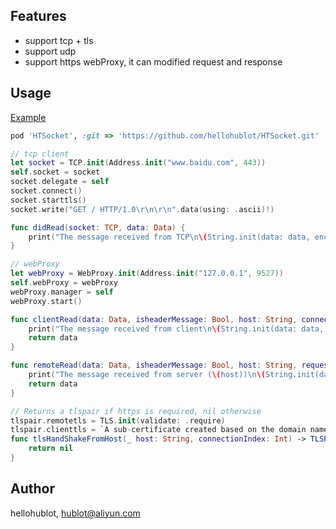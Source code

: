 ## Features

- support tcp + tls
- support udp
- support https webProxy, it can modified request and response

## Usage

[Example](./Example/HTSocketExample/ViewController.swift)

```ruby
pod 'HTSocket', :git => 'https://github.com/hellohublot/HTSocket.git'
```
```swift
// tcp client
let socket = TCP.init(Address.init("www.baidu.com", 443))
self.socket = socket
socket.delegate = self
socket.connect()
socket.starttls()
socket.write("GET / HTTP/1.0\r\n\r\n".data(using: .ascii)!)

func didRead(socket: TCP, data: Data) {
    print("The message received from TCP\n\(String.init(data: data, encoding: .ascii) ?? "")")
}
```

```swift
// webProxy
let webProxy = WebProxy.init(Address.init("127.0.0.1", 9527))
self.webProxy = webProxy
webProxy.manager = self
webProxy.start()

func clientRead(data: Data, isheaderMessage: Bool, host: String, connectionIndex: Int) -> Data {
    print("The message received from client\n\(String.init(data: data, encoding: .ascii) ?? "")")
    return data
}

func remoteRead(data: Data, isheaderMessage: Bool, host: String, requestData: Data, connectionIndex: Int) -> Data {
    print("The message received from server (\(host))\n\(String.init(data: data, encoding: .ascii) ?? "")")
    return data
}

// Returns a tlspair if https is required, nil otherwise
tlspair.remotetls = TLS.init(validate: .require)
tlspair.clienttls = `A sub-certificate created based on the domain name to spoof the client`
func tlsHandShakeFromHost(_ host: String, connectionIndex: Int) -> TLSPair? {
	return nil
}
```

## Author

hellohublot, hublot@aliyun.com
